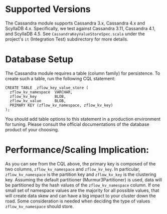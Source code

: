 
# Supported Versions

The Cassandra module supports Cassandra 3.x, Cassandra 4.x and ScyllaDB 4.x. Specifically, we test against Cassandra 3.11, Cassandra 4.1, and ScyllaDB 4.5. See `CassandraKeyValueStoreSpec.scala` under the project's `it` (Integration Test) subdirectory for more details. 

# Database Setup

The Cassandra module requires a table (column family) for persistence. To create such a table, run the following CQL statement:

```cql
CREATE TABLE _zflow_key_value_store (
  zflow_kv_namespace  VARCHAR,
  zflow_kv_key        BLOB,
  zflow_kv_value      BLOB,
  PRIMARY KEY (zflow_kv_namespace, zflow_kv_key)
);
```
You should add table options to this statement in a production environment for tuning. Please consult the official documentations of the database product of your choosing. 

# Performance/Scaling Implication:

As you can see from the CQL above, the primary key is composed of the two columns, `zflow_kv_namespace` and `zflow_kv_key`. In particular, `zflow_kv_namespace` is the partition key and `zflow_kv_key` is the clustering key. Assuming the default partitioner (Murmur3Partitioner) is used, data will be partitioned by the hash values of the `zflow_kv_namespace` column. If one small set of namespace values are the majority for all possible values, that will create data skew and can have a big impact to your cluster down the road. Some consideration is needed when deciding the type of values `zflow_kv_namespace` should store.
